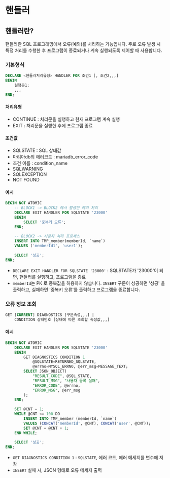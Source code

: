 # 핸들러
## 핸들러란?
핸들러란 SQL 프로그래밍에서 오류(예외)를 처리하는 기능입니다. 주로 오류 발생 시 특정 처리를 수행한 후 프로그램이 종료되거나 계속 실행되도록 제어할 때 사용합니다.

### 기본형식
``` sql
DECLARE <핸들러처리유형> HANDLER FOR 조건1 [, 조건2,,,]
BEGIN
    실행문1;
    ,,,
END;
```

#### 처리유형
- CONTINUE : 처리문을 실행하고 현재 프로그램 계속 실행
- EXIT : 처리문을 실행한 후에 프로그램 종료

#### 조건값
- SQLSTATE : SQL 상태값
- 마리아db의 에러코드 : mariadb_error_code
- 조건 이름 : condition_name
- SQLWARNING
- SQLEXCEPTION
- NOT FOUND

#### 예시
``` sql
BEGIN NOT ATOMIC
	-- BLOCK1 -> BLOCK2 에서 발생한 에러 처리
	DECLARE EXIT HANDLER FOR SQLSTATE '23000'
	BEGIN
		SELECT '중복키 오류';
	END;
	
	-- BLOCK2 -> 사용자 처리 프로세스
	INSERT INTO TMP_member(memberId, `name`)
	VALUES ('memberId1', 'user1');
	
	SELECT '성공';
END;
```

- `DECLARE EXIT HANDLER FOR SQLSTATE '23000'` : SQLSTATE가 '23000'이 되면, 핸들러를 실행하고, 프로그램을 종료
- `memberId`는 PK 로 중복값을 허용하지 않습니다. `INSERT` 구문이 성공하면 '성공' 을 출력하고, 실패하면 '중복키 오류'를 출력하고 프로그램을 종료합니다.

### 오류 정보 조회
``` sql
GET [CURRENT] DIAGNOSTICS [구문속성,,,] |
    CONDITION 상태번호 [상태에 따른 조회할 속성값,,,]
```

#### 예시
``` sql
BEGIN NOT ATOMIC
    DECLARE EXIT HANDLER FOR SQLSTATE '23000'
    BEGIN
        GET DIAGNOSTICS CONDITION 1
            @SQLSTATE=RETURNED_SQLSTATE,
            @errno=MYSQL_ERRNO, @err_msg=MESSAGE_TEXT;
        SELECT JSON_OBJECT(
            "RESULT_CODE", @SQL_STATE,
            "RESULT_MSG", "사용자 등록 실패",
            "ERROR_CODE", @errno,
            "ERROR_MSG", @err_msg
        );
    END;
    
    SET @CNT = 1;
    WHILE @CNT <= 100 DO
        INSERT INTO TMP_member (memberId, `name`)
        VALUES (CONCAT('memberId', @CNT), CONCAT('user', @CNT));
        SET @CNT = @CNT + 1;
    END WHILE;
    
    SELECT '성공';
END;
```

- `GET DIAGNOSTICS CONDITION 1` : `SQLSTATE`, 에러 코드, 에러 메세지를 변수에 저장
- `INSERT` 실패 시, JSON 형태로 오류 메세지 출력